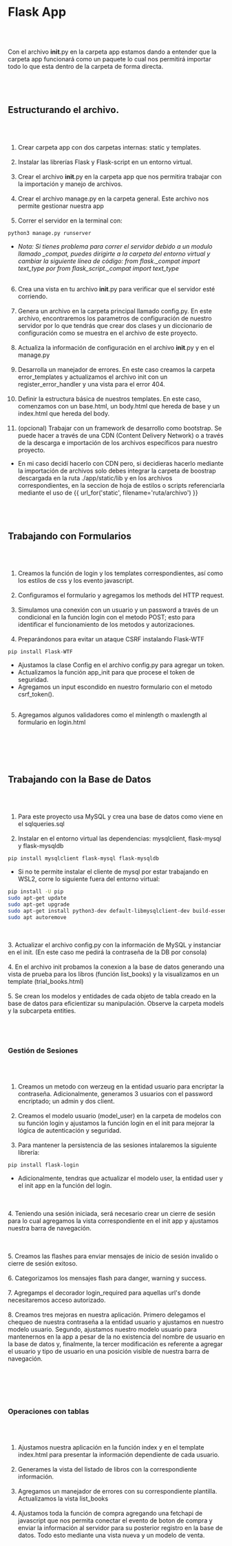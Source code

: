 # Flask App
<br></br>

Con el archivo __init__.py en la carpeta app estamos dando a entender que la carpeta app funcionará como un paquete lo cual nos permitirá importar todo lo que esta dentro de la carpeta de forma directa.
<br></br>
<br></br>
## Estructurando el archivo.
<br></br>
1. Crear carpeta app con dos carpetas internas: static y templates.
<br></br>
2. Instalar las librerías Flask y Flask-script en un entorno virtual.
<br></br>
3. Crear el archivo __init__.py en la carpeta app que nos permitira trabajar con la importación y manejo de archivos.
<br></br>
4. Crear el archivo manage.py en la carpeta general. Este archivo nos permite gestionar nuestra app
<br></br>
5. Correr el servidor en la terminal con:

```sh
python3 manage.py runserver
```

- *Nota: Si tienes problema para correr el servidor debido a un modulo llamado _compat, puedes dirigirte a la carpeta del entorno virtual y cambiar la siguiente línea de código: from flask._compat import text_type por from flask_script._compat import text_type*
<br></br>

6. Crea una vista en tu archivo __init__.py para verificar que el servidor esté corriendo.
<br></br>
7. Genera un archivo en la carpeta principal llamado config.py. En este archivo, encontraremos los parametros de configuración de nuestro servidor por lo que tendrás que crear dos clases y un diccionario de configuración como se muestra en el archivo de este proyecto.
<br></br>
8. Actualiza la información de configuración en el archivo __init__.py y en el manage.py
<br></br>
9. Desarrolla un manejador de errores. En este caso creamos la carpeta error_templates y actualizamos el archivo init con un register_error_handler y una vista para el error 404.
<br></br>
10. Definir la estructura básica de nuestros templates. En este caso, comenzamos con un base.html, un body.html que hereda de base y un index.html que hereda del body.
<br></br>
11. (opcional) Trabajar con un framework de desarrollo como bootstrap. Se puede hacer a través de una CDN (Content Delivery Network) o a través de la descarga e importación de los archivos específicos para nuestro proyecto.

- En mi caso decidí hacerlo con CDN pero, si decidieras hacerlo mediante la importación de archivos solo debes integrar la carpeta de boostrap descargada en la ruta ./app/static/lib y en los archivos correspondientes, en la seccion de hoja de estilos o scripts referenciarla mediante el uso de  {{ url_for('static', filename='ruta/archivo') }}
<br></br>
<br></br>
## Trabajando con Formularios
<br></br>
1. Creamos la función de login y los templates correspondientes, así como los estilos de css y los evento javascript.
<br></br>
2. Configuramos el formulario y agregamos los methods del HTTP request.
<br></br>
3. Simulamos una conexión con un usuario y un password a través de un condicional en la función login con el metodo POST; esto para identificar el funcionamiento de los metodos y autorizaciones.
<br></br>
4. Preparándonos para evitar un ataque CSRF instalando Flask-WTF

```sh
pip install Flask-WTF
```

- Ajustamos la clase Config en el archivo config.py para agregar un token.
- Actualizamos la función app_init para que procese el token de seguridad.
- Agregamos un input escondido en nuestro formulario con el metodo csrf_token().
<br></br>
5. Agregamos algunos validadores como el minlength o maxlength al formulario en login.html

<br></br>
<br></br>
## Trabajando con la Base de Datos
<br></br>
1. Para este proyecto usa MySQL y crea una base de datos como viene en el sqlqueries.sql
<br></br>
2. Instalar en el entorno virtual las dependencias: mysqlclient, flask-mysql y flask-mysqldb

```sh
pip install mysqlclient flask-mysql flask-mysqldb
```

- Si no te permite instalar el cliente de mysql por estar trabajando en WSL2, corre lo siguiente fuera del entorno virtual:

```sh
pip install -U pip
sudo apt-get update
sudo apt-get upgrade
sudo apt-get install python3-dev default-libmysqlclient-dev build-essential
sudo apt autoremove
```
<br></br>
3. Actualizar el archivo config.py con la información de MySQL y instanciar en el init. (En este caso me pedirá la contraseña de la DB por consola)
<br></br>
4. En el archivo init probamos la conexion a la base de datos generando una vista de prueba para los libros (función list_books) y la visualizamos en un template (trial_books.html)
<br></br>
5. Se crean los modelos y entidades de cada objeto de tabla creado en la base de datos para eficientizar su manipulación. Observe la carpeta models y la subcarpeta entities.
<br></br>
<br></br>
### Gestión de Sesiones
<br></br>
1. Creamos un metodo con werzeug en la entidad usuario para encriptar la contraseña. Adicionalmente, generamos 3 usuarios con el password encriptado; un admin y dos client.
<br></br>
2. Creamos el modelo usuario (model_user) en la carpeta de modelos con su función login y ajustamos la función login en el init para mejorar la lógica de autenticación y seguridad.
<br></br>
3. Para mantener la persistencia de las sesiones intalaremos la siguiente librería:

```sh
pip install flask-login
```

- Adicionalmente, tendras que actualizar el modelo user, la entidad user y el init app en la función del login.

<br></br>
4. Teniendo una sesión iniciada, será necesario crear un cierre de sesión para lo cual agregamos la vista correspondiente en el init app y ajustamos nuestra barra de navegación.

<br></br>
5. Creamos las flashes para enviar mensajes de inicio de sesión invalido o cierre de sesión exitoso.
<br></br>
6. Categorizamos los mensajes flash para danger, warning y success.
<br></br>
7. Agregamps el decorador login_required para aquellas url's donde necesitaremos acceso autorizado.
<br></br>
8. Creamos tres mejoras en nuestra aplicación. Primero delegamos el chequeo de nuestra contraseña a la entidad usuario y ajustamos en nuestro modelo usuario. Segundo, ajustamos nuestro modelo usuario para mantenernos en la app a pesar de la no existencia del nombre de usuario en la base de datos y, finalmente, la tercer modificación es referente a agregar el usuario y tipo de usuario en una posición visible de nuestra barra de navegación.

<br></br>
<br></br>
### Operaciones con tablas
<br></br>
1. Ajustamos nuestra aplicación en la función index y en el template index.html para presentar la información dependiente de cada usuario.
<br></br>
2. Generames la vista del listado de libros con la correspondiente información.
<br></br>
3. Agregamos un manejador de errores con su correspondiente plantilla. Actualizamos la vista list_books
<br></br>
4. Ajustamos toda la función de compra agregando una fetchapi de javascript que nos permita conectar el evento de boton de compra y enviar la información al servidor para su posterior registro en la base de datos. Todo esto mediante una vista nueva y un modelo de venta.
<br></br>
